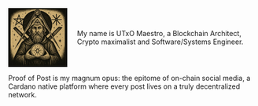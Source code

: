 <div style="display: flex; align-items: center; gap: 20px;">
  <img src="images/utxo-maestro-logo.jpg" alt="UTxO Maestro" width="120" height="120">
  <span>My name is UTxO Maestro, a Blockchain Architect, Crypto maximalist and Software/Systems Engineer.</span>
</div>

Proof of Post is my magnum opus: the epitome of on-chain social media, a Cardano native platform where every post lives on a truly decentralized network.
